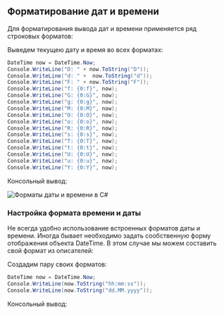 ## Форматирование дат и времени

Для форматирования вывода дат и времени применяется ряд строковых форматов:

Выведем текущею дату и время во всех форматах:

```cs
DateTime now = DateTime.Now;
Console.WriteLine("D: " + now.ToString("D"));
Console.WriteLine("d: " +  now.ToString("d"));
Console.WriteLine("F: " + now.ToString("F"));
Console.WriteLine("f: {0:f}", now);
Console.WriteLine("G: {0:G}", now);
Console.WriteLine("g: {0:g}", now);
Console.WriteLine("M: {0:M}", now);
Console.WriteLine("O: {0:O}", now);
Console.WriteLine("o: {0:o}", now);
Console.WriteLine("R: {0:R}", now);
Console.WriteLine("s: {0:s}", now);
Console.WriteLine("T: {0:T}", now);
Console.WriteLine("t: {0:t}", now);
Console.WriteLine("U: {0:U}", now);
Console.WriteLine("u: {0:u}", now);
Console.WriteLine("Y: {0:Y}", now);
```

Консольный вывод:

![Форматы даты и времени в C#](https://metanit.com/sharp/tutorial/./pics/datetime.png)

### Настройка формата времени и даты

Не всегда удобно использование встроенных форматов даты и времени. Иногда бывает необходимо задать сообственную форму отображения объекта DateTime. 
В этом случае мы можем составить свой формат из описателей:

Создадим пару своих форматов:

```cs
DateTime now = DateTime.Now;
Console.WriteLine(now.ToString("hh:mm:ss"));
Console.WriteLine(now.ToString("dd.MM.yyyy"));
```

Консольный вывод:

```

```

